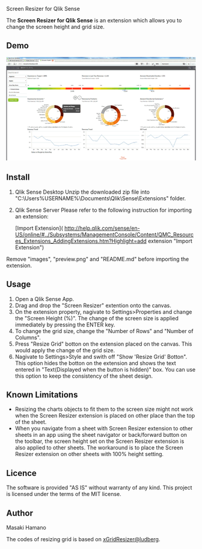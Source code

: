 Screen Resizer for Qlik Sense

The **Screen Resizer for Qlik Sense** is an extension which allows you to change the screen height and grid size.

## Demo

![Alt text](./images/Demo.gif)

## Install
1. Qlik Sense Desktop
Unzip the downloaded zip file into "C:\Users\%USERNAME%\Documents\Qlik\Sense\Extensions\" folder.

2. Qlik Sense Server
Please refer to the following instruction for importing an extension:

	[Import Extension]( http://help.qlik.com/sense/en-US/online/#../Subsystems/ManagementConsole/Content/QMC_Resources_Extensions_AddingExtensions.htm?Highlight=add extension "Import Extension")

Remove "images", "preview.png" and "README.md" before importing the extension.

## Usage
1. Open a Qlik Sense App.
2. Drag and drop the "Screen Resizer" extention onto the canvas.
3. On the extension property, nagivate to Settings>Properties and change the "Screen Height (%)". The change of the screen size is applied immediately by pressing the ENTER key.
4. To change the grid size, change the "Number of Rows" and "Number of Columns".
5. Press "Resize Grid" botton on the extension placed on the canvas. This would apply the change of the grid size. 
6. Nagivate to Settings>Style and swith off "Show 'Resize Grid' Botton". This option hides the botton on the extension and shows the text entered in "Text(Displayed when the button is hidden)" box. You can use this option to keep the consistency of the sheet design.

## Known Limitations
- Resizing the charts objects to fit them to the screen size might not work when the Screen Resizer extension is placed on other place than the top of the sheet. 
- When you navigate from a sheet with Screen Resizer extension to other sheets in an app using the sheet navigator or back/forward button on the toolbar, the screen height set on the Screen Resizer extension is also applied to other sheets. The workaround is to place the Screen Resizer extension on other sheets with 100% height setting.

## Licence
The software is provided "AS IS" without warranty of any kind. This project is licensed under the terms of the MIT license.

## Author
Masaki Hamano

The codes of resizing grid is based on [xGridResizer@ludberg]( https://github.com/ludberg/xGridResizer "xGridResizer@ludberg").
